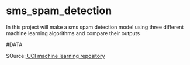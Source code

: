 # sms_spam_detection
<p>In this project will make a sms spam detection model using three different machine learning algorithms and compare their outputs</p>

#DATA
<p>SOurce:<a href="http://archive.ics.uci.edu/ml/datasets/SMS+Spam+Collection"> UCI machine learning repository</a></p>
